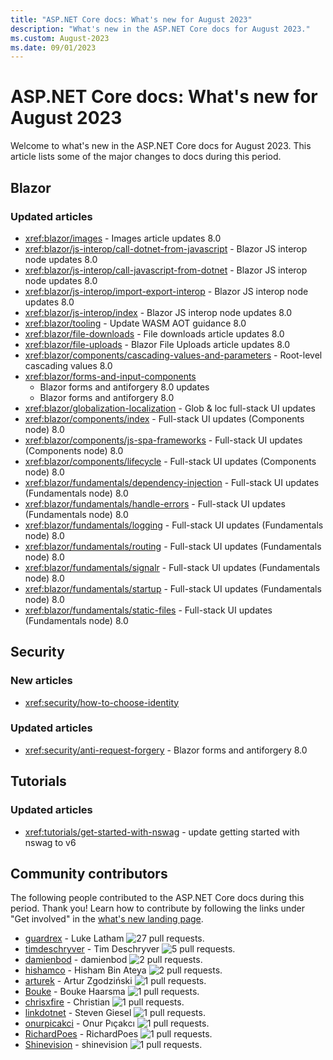 ```yaml
---
title: "ASP.NET Core docs: What's new for August 2023"
description: "What's new in the ASP.NET Core docs for August 2023."
ms.custom: August-2023
ms.date: 09/01/2023
---
```


# ASP.NET Core docs: What's new for August 2023

Welcome to what's new in the ASP.NET Core docs for August 2023. This article lists some of the major changes to docs during this period.

## Blazor

### Updated articles

- <xref:blazor/images> - Images article updates 8.0
- <xref:blazor/js-interop/call-dotnet-from-javascript> - Blazor JS interop node updates 8.0
- <xref:blazor/js-interop/call-javascript-from-dotnet> - Blazor JS interop node updates 8.0
- <xref:blazor/js-interop/import-export-interop> - Blazor JS interop node updates 8.0
- <xref:blazor/js-interop/index> - Blazor JS interop node updates 8.0
- <xref:blazor/tooling> - Update WASM AOT guidance 8.0
- <xref:blazor/file-downloads> - File downloads article updates 8.0
- <xref:blazor/file-uploads> - Blazor File Uploads article updates 8.0
- <xref:blazor/components/cascading-values-and-parameters> - Root-level cascading values 8.0
- <xref:blazor/forms-and-input-components>
  - Blazor forms and antiforgery 8.0 updates
  - Blazor forms and antiforgery 8.0
- <xref:blazor/globalization-localization> - Glob & loc full-stack UI updates
- <xref:blazor/components/index> - Full-stack UI updates (Components node) 8.0
- <xref:blazor/components/js-spa-frameworks> - Full-stack UI updates (Components node) 8.0
- <xref:blazor/components/lifecycle> - Full-stack UI updates (Components node) 8.0
- <xref:blazor/fundamentals/dependency-injection> - Full-stack UI updates (Fundamentals node) 8.0
- <xref:blazor/fundamentals/handle-errors> - Full-stack UI updates (Fundamentals node) 8.0
- <xref:blazor/fundamentals/logging> - Full-stack UI updates (Fundamentals node) 8.0
- <xref:blazor/fundamentals/routing> - Full-stack UI updates (Fundamentals node) 8.0
- <xref:blazor/fundamentals/signalr> - Full-stack UI updates (Fundamentals node) 8.0
- <xref:blazor/fundamentals/startup> - Full-stack UI updates (Fundamentals node) 8.0
- <xref:blazor/fundamentals/static-files> - Full-stack UI updates (Fundamentals node) 8.0

## Security

### New articles

- <xref:security/how-to-choose-identity>

### Updated articles

- <xref:security/anti-request-forgery> - Blazor forms and antiforgery 8.0

## Tutorials

### Updated articles

- <xref:tutorials/get-started-with-nswag> - update getting started with nswag to v6

## Community contributors

The following people contributed to the ASP.NET Core docs during this period. Thank you! Learn how to contribute by following the links under "Get involved" in the [what's new landing page](index.yml).

- [guardrex](https://github.com/guardrex) - Luke Latham ![27 pull requests.](https://img.shields.io/badge/Merged%20Pull%20Requests-27-green)
- [timdeschryver](https://github.com/timdeschryver) - Tim Deschryver ![5 pull requests.](https://img.shields.io/badge/Merged%20Pull%20Requests-5-green)
- [damienbod](https://github.com/damienbod) - damienbod ![2 pull requests.](https://img.shields.io/badge/Merged%20Pull%20Requests-2-green)
- [hishamco](https://github.com/hishamco) - Hisham Bin Ateya ![2 pull requests.](https://img.shields.io/badge/Merged%20Pull%20Requests-2-green)
- [arturek](https://github.com/arturek) - Artur Zgodziński ![1 pull requests.](https://img.shields.io/badge/Merged%20Pull%20Requests-1-green)
- [Bouke](https://github.com/Bouke) - Bouke Haarsma ![1 pull requests.](https://img.shields.io/badge/Merged%20Pull%20Requests-1-green)
- [chrisxfire](https://github.com/chrisxfire) - Christian ![1 pull requests.](https://img.shields.io/badge/Merged%20Pull%20Requests-1-green)
- [linkdotnet](https://github.com/linkdotnet) - Steven Giesel ![1 pull requests.](https://img.shields.io/badge/Merged%20Pull%20Requests-1-green)
- [onurpicakci](https://github.com/onurpicakci) - Onur Pıçakcı ![1 pull requests.](https://img.shields.io/badge/Merged%20Pull%20Requests-1-green)
- [RichardPoes](https://github.com/RichardPoes) - RichardPoes ![1 pull requests.](https://img.shields.io/badge/Merged%20Pull%20Requests-1-green)
- [Shinevision](https://github.com/Shinevision) - shinevision ![1 pull requests.](https://img.shields.io/badge/Merged%20Pull%20Requests-1-green)

